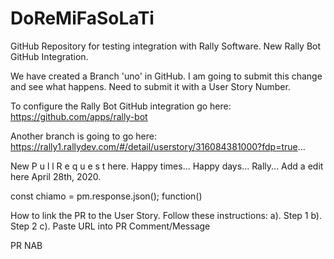 # DoReMiFaSoLaTi
GitHub Repository for testing integration with Rally Software. New Rally Bot GitHub Integration. 

We have created a Branch 'uno' in GitHub. I am going to submit this change and see what happens. Need to submit it with a User Story Number.

To configure the Rally Bot GitHub integration go here: https://github.com/apps/rally-bot

Another branch is going to go here: https://rally1.rallydev.com/#/detail/userstory/316084381000?fdp=true...

New P u l l R e q u e s t here.
Happy times...
Happy days...
Rally...
Add a edit here April 28th, 2020.

const chiamo = pm.response.json();
function()

How to link the PR to the User Story. Follow these instructions:
a). Step 1
b). Step 2
c). Paste URL into PR Comment/Message

PR NAB
